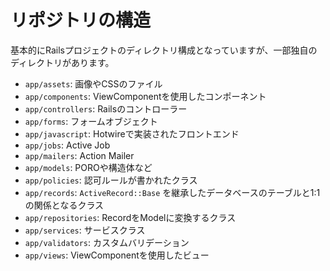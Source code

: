 # リポジトリの構造

基本的にRailsプロジェクトのディレクトリ構成となっていますが、一部独自のディレクトリがあります。

- `app/assets`: 画像やCSSのファイル
- `app/components`: ViewComponentを使用したコンポーネント
- `app/controllers`: Railsのコントローラー
- `app/forms`: フォームオブジェクト
- `app/javascript`: Hotwireで実装されたフロントエンド
- `app/jobs`: Active Job
- `app/mailers`: Action Mailer
- `app/models`: POROや構造体など
- `app/policies`: 認可ルールが書かれたクラス
- `app/records`: `ActiveRecord::Base` を継承したデータベースのテーブルと1:1の関係となるクラス
- `app/repositories`: RecordをModelに変換するクラス
- `app/services`: サービスクラス
- `app/validators`: カスタムバリデーション
- `app/views`: ViewComponentを使用したビュー
